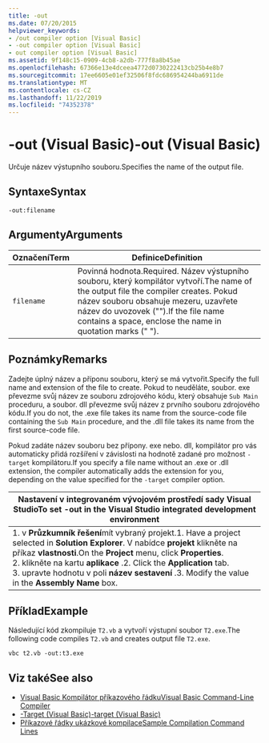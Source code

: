 ```yaml
---
title: -out
ms.date: 07/20/2015
helpviewer_keywords:
- /out compiler option [Visual Basic]
- -out compiler option [Visual Basic]
- out compiler option [Visual Basic]
ms.assetid: 9f148c15-0909-4cb8-a2db-777f8a8b45ae
ms.openlocfilehash: 67366e13e4dceea4772d0730222413cb25b4e8b7
ms.sourcegitcommit: 17ee6605e01ef32506f8fdc686954244ba6911de
ms.translationtype: MT
ms.contentlocale: cs-CZ
ms.lasthandoff: 11/22/2019
ms.locfileid: "74352378"
---
```

# <a name="-out-visual-basic"></a><span data-ttu-id="3e188-102">-out (Visual Basic)</span><span class="sxs-lookup"><span data-stu-id="3e188-102">-out (Visual Basic)</span></span>
<span data-ttu-id="3e188-103">Určuje název výstupního souboru.</span><span class="sxs-lookup"><span data-stu-id="3e188-103">Specifies the name of the output file.</span></span>  
  
## <a name="syntax"></a><span data-ttu-id="3e188-104">Syntaxe</span><span class="sxs-lookup"><span data-stu-id="3e188-104">Syntax</span></span>  
  
```console  
-out:filename  
```  
  
## <a name="arguments"></a><span data-ttu-id="3e188-105">Argumenty</span><span class="sxs-lookup"><span data-stu-id="3e188-105">Arguments</span></span>  
  
|<span data-ttu-id="3e188-106">Označení</span><span class="sxs-lookup"><span data-stu-id="3e188-106">Term</span></span>|<span data-ttu-id="3e188-107">Definice</span><span class="sxs-lookup"><span data-stu-id="3e188-107">Definition</span></span>|  
|---|---|  
|`filename`|<span data-ttu-id="3e188-108">Povinná hodnota.</span><span class="sxs-lookup"><span data-stu-id="3e188-108">Required.</span></span> <span data-ttu-id="3e188-109">Název výstupního souboru, který kompilátor vytvoří.</span><span class="sxs-lookup"><span data-stu-id="3e188-109">The name of the output file the compiler creates.</span></span> <span data-ttu-id="3e188-110">Pokud název souboru obsahuje mezeru, uzavřete název do uvozovek ("").</span><span class="sxs-lookup"><span data-stu-id="3e188-110">If the file name contains a space, enclose the name in quotation marks (" ").</span></span>|  
  
## <a name="remarks"></a><span data-ttu-id="3e188-111">Poznámky</span><span class="sxs-lookup"><span data-stu-id="3e188-111">Remarks</span></span>  
 <span data-ttu-id="3e188-112">Zadejte úplný název a příponu souboru, který se má vytvořit.</span><span class="sxs-lookup"><span data-stu-id="3e188-112">Specify the full name and extension of the file to create.</span></span> <span data-ttu-id="3e188-113">Pokud to neuděláte, soubor. exe převezme svůj název ze souboru zdrojového kódu, který obsahuje `Sub Main` proceduru, a soubor. dll převezme svůj název z prvního souboru zdrojového kódu.</span><span class="sxs-lookup"><span data-stu-id="3e188-113">If you do not, the .exe file takes its name from the source-code file containing the `Sub Main` procedure, and the .dll file takes its name from the first source-code file.</span></span>  
  
 <span data-ttu-id="3e188-114">Pokud zadáte název souboru bez přípony. exe nebo. dll, kompilátor pro vás automaticky přidá rozšíření v závislosti na hodnotě zadané pro možnost `-target` kompilátoru.</span><span class="sxs-lookup"><span data-stu-id="3e188-114">If you specify a file name without an .exe or .dll extension, the compiler automatically adds the extension for you, depending on the value specified for the `-target` compiler option.</span></span>  
  
|<span data-ttu-id="3e188-115">Nastavení v integrovaném vývojovém prostředí sady Visual Studio</span><span class="sxs-lookup"><span data-stu-id="3e188-115">To set -out in the Visual Studio integrated development environment</span></span>|  
|---|  
|<span data-ttu-id="3e188-116">1. v **Průzkumník řešení**mít vybraný projekt.</span><span class="sxs-lookup"><span data-stu-id="3e188-116">1.  Have a project selected in **Solution Explorer**.</span></span> <span data-ttu-id="3e188-117">V nabídce **projekt** klikněte na příkaz **vlastnosti**.</span><span class="sxs-lookup"><span data-stu-id="3e188-117">On the **Project** menu, click **Properties**.</span></span> <br /><span data-ttu-id="3e188-118">2. klikněte na kartu **aplikace** .</span><span class="sxs-lookup"><span data-stu-id="3e188-118">2.  Click the **Application** tab.</span></span><br /><span data-ttu-id="3e188-119">3. upravte hodnotu v poli **název sestavení** .</span><span class="sxs-lookup"><span data-stu-id="3e188-119">3.  Modify the value in the **Assembly Name** box.</span></span>|  
  
## <a name="example"></a><span data-ttu-id="3e188-120">Příklad</span><span class="sxs-lookup"><span data-stu-id="3e188-120">Example</span></span>  
 <span data-ttu-id="3e188-121">Následující kód zkompiluje `T2.vb` a vytvoří výstupní soubor `T2.exe`.</span><span class="sxs-lookup"><span data-stu-id="3e188-121">The following code compiles `T2.vb` and creates output file `T2.exe`.</span></span>  
  
```console
vbc t2.vb -out:t3.exe  
```  
  
## <a name="see-also"></a><span data-ttu-id="3e188-122">Viz také</span><span class="sxs-lookup"><span data-stu-id="3e188-122">See also</span></span>

- [<span data-ttu-id="3e188-123">Visual Basic Kompilátor příkazového řádku</span><span class="sxs-lookup"><span data-stu-id="3e188-123">Visual Basic Command-Line Compiler</span></span>](../../../visual-basic/reference/command-line-compiler/index.md)
- [<span data-ttu-id="3e188-124">-Target (Visual Basic)</span><span class="sxs-lookup"><span data-stu-id="3e188-124">-target (Visual Basic)</span></span>](../../../visual-basic/reference/command-line-compiler/target.md)
- [<span data-ttu-id="3e188-125">Příkazové řádky ukázkové kompilace</span><span class="sxs-lookup"><span data-stu-id="3e188-125">Sample Compilation Command Lines</span></span>](../../../visual-basic/reference/command-line-compiler/sample-compilation-command-lines.md)
